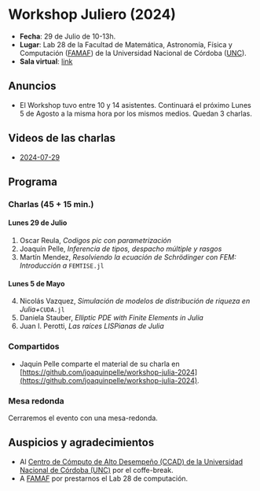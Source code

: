 # Workshop Juliero (2024)

- **Fecha**: 29 de Julio de 10-13h.
- **Lugar**: Lab 28 de la Facultad de Matemática, Astronomía, Física y Computación ([FAMAF](https://www.famaf.unc.edu.ar/)) de la Universidad Nacional de Córdoba ([UNC](https://www.unc.edu.ar/)).
- **Sala virtual**: [link](https://meet.google.com/ddj-wjbk-gsj)

## Anuncios

* El Workshop tuvo entre 10 y 14 asistentes. Continuará el próximo Lunes 5 de Agosto a la misma hora por los mismos medios. Quedan 3 charlas.

## Videos de las charlas

* [2024-07-29](https://drive.google.com/file/d/15kmOggvJ87L8tO2rO-goM6sC_wTj9nEh/view?usp=sharing)

## Programa

### Charlas (45 + 15 min.)

#### Lunes 29 de Julio

1. Oscar Reula, *Codigos pic con parametrización*
2. Joaquín Pelle, *Inferencia de tipos, despacho múltiple y rasgos*
3. Martín Mendez, *Resolviendo la ecuación de Schrödinger con FEM: Introducción a* `FEMTISE.jl`

#### Lunes 5 de Mayo

4. Nicolás Vazquez, *Simulación de modelos de distribución de riqueza en Julia+*`CUDA.jl`
5. Daniela Stauber, *Elliptic PDE with Finite Elements in Julia*
6. Juan I. Perotti, *Las raíces LISPianas de Julia*

### Compartidos

* Jaquin Pelle comparte el material de su charla en [https://github.com/joaquinpelle/workshop-julia-2024](https://github.com/joaquinpelle/workshop-julia-2024).

### Mesa redonda

Cerraremos el evento con una mesa-redonda.

## Auspicios y agradecimientos

- Al [Centro de Cómputo de Alto Desempeño (CCAD) de la Universidad Nacional de Córdoba (UNC)](https://ccad.unc.edu.ar/) por el coffe-break.
- A [FAMAF](https://www.famaf.unc.edu.ar/) por prestarnos el Lab 28 de computación.
